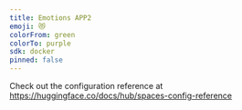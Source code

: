 ```yaml
---
title: Emotions APP2
emoji: 😻
colorFrom: green
colorTo: purple
sdk: docker
pinned: false
---
```


Check out the configuration reference at https://huggingface.co/docs/hub/spaces-config-reference
